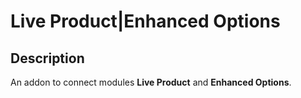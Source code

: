 # Live Product|Enhanced Options

## Description
An addon to connect modules **Live Product** and **Enhanced Options**.
